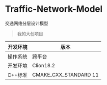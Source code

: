 # Traffic-Network-Model
交通网络分层设计模型
> 我的大创项目

开发环境 | 版本
---- | ---
操作系统 |  跨平台
开发环境 |  Clion18.2
C++标准 |  CMAKE_CXX_STANDARD 11

